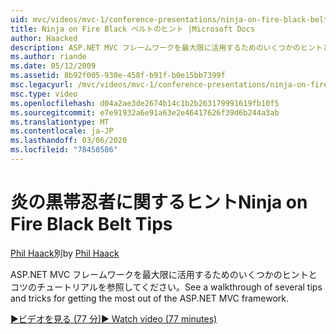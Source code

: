 ```yaml
---
uid: mvc/videos/mvc-1/conference-presentations/ninja-on-fire-black-belt-tips
title: Ninja on Fire Black ベルトのヒント |Microsoft Docs
author: Haacked
description: ASP.NET MVC フレームワークを最大限に活用するためのいくつかのヒントとコツのチュートリアルを参照してください。
ms.author: riande
ms.date: 05/12/2009
ms.assetid: 8b92f005-930e-458f-b91f-b0e15bb7399f
msc.legacyurl: /mvc/videos/mvc-1/conference-presentations/ninja-on-fire-black-belt-tips
msc.type: video
ms.openlocfilehash: d04a2ae3de2674b14c1b2b263179991619fb10f5
ms.sourcegitcommit: e7e91932a6e91a63e2e46417626f39d6b244a3ab
ms.translationtype: MT
ms.contentlocale: ja-JP
ms.lasthandoff: 03/06/2020
ms.locfileid: "78450586"
---
```

# <a name="ninja-on-fire-black-belt-tips"></a><span data-ttu-id="6b49f-103">炎の黒帯忍者に関するヒント</span><span class="sxs-lookup"><span data-stu-id="6b49f-103">Ninja on Fire Black Belt Tips</span></span>

<span data-ttu-id="6b49f-104">[Phil Haack](https://github.com/Haacked)別</span><span class="sxs-lookup"><span data-stu-id="6b49f-104">by [Phil Haack](https://github.com/Haacked)</span></span>

<span data-ttu-id="6b49f-105">ASP.NET MVC フレームワークを最大限に活用するためのいくつかのヒントとコツのチュートリアルを参照してください。</span><span class="sxs-lookup"><span data-stu-id="6b49f-105">See a walkthrough of several tips and tricks for getting the most out of the ASP.NET MVC framework.</span></span>

[<span data-ttu-id="6b49f-106">&#9654;ビデオを見る (77 分)</span><span class="sxs-lookup"><span data-stu-id="6b49f-106">&#9654; Watch video (77 minutes)</span></span>](https://channel9.msdn.com/Blogs/ASP-NET-Site-Videos/ninja-on-fire-black-belt-tips)
